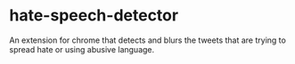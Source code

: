 # hate-speech-detector
An extension for chrome that detects and blurs the tweets that are trying to spread hate or using abusive language.
